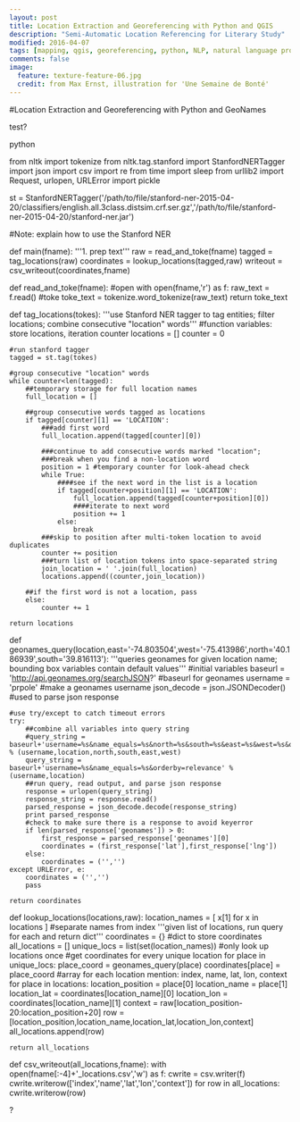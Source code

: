 ```yaml
---
layout: post
title: Location Extraction and Georeferencing with Python and QGIS
description: "Semi-Automatic Location Referencing for Literary Study"
modified: 2016-04-07
tags: [mapping, qgis, georeferencing, python, NLP, natural language processing]
comments: false
image:
  feature: texture-feature-06.jpg
  credit: from Max Ernst, illustration for 'Une Semaine de Bonté'
---
```


#Location Extraction and Georeferencing with Python and GeoNames

test?

python

from nltk import tokenize
from nltk.tag.stanford import StanfordNERTagger
import json
import csv
import re
from time import sleep
from urllib2 import Request, urlopen, URLError
import pickle

st = StanfordNERTagger('/path/to/file/stanford-ner-2015-04-20/classifiers/english.all.3class.distsim.crf.ser.gz','/path/to/file/stanford-ner-2015-04-20/stanford-ner.jar')

#Note: explain how to use the Stanford NER

def main(fname):
    '''1. prep text'''
    raw = read_and_toke(fname)
    tagged = tag_locations(raw)
    coordinates = lookup_locations(tagged,raw)
    writeout = csv_writeout(coordinates,fname)

def read_and_toke(fname):
    #open
    with open(fname,'r') as f:
        raw_text = f.read()
    #toke
    toke_text = tokenize.word_tokenize(raw_text)
    return toke_text

def tag_locations(tokes):
    '''use Stanford NER tagger to tag entities;
    filter locations; combine consecutive "location" words'''
    #function variables: store locations, iteration counter
    locations = []
    counter = 0

    #run stanford tagger
    tagged = st.tag(tokes)

    #group consecutive "location" words
    while counter<len(tagged):
        ##temporary storage for full location names
        full_location = []

        ##group consecutive words tagged as locations
        if tagged[counter][1] == 'LOCATION':
            ###add first word
            full_location.append(tagged[counter][0])
            
            ###continue to add consecutive words marked "location";
            ###break when you find a non-location word
            position = 1 #temporary counter for look-ahead check
            while True:
                ####see if the next word in the list is a location
                if tagged[counter+position][1] == 'LOCATION':
                    full_location.append(tagged[counter+position][0])
                    ####iterate to next word
                    position += 1
                else:
                    break
            ###skip to position after multi-token location to avoid duplicates
            counter += position
            ###turn list of location tokens into space-separated string
            join_location = ' '.join(full_location)
            locations.append((counter,join_location))

        ##if the first word is not a location, pass
        else:
            counter += 1

    return locations

def geonames_query(location,east='-74.803504',west='-75.413986',north='40.186939',south='39.816113'):
    '''queries geonames for given location name;
    bounding box variables contain default values'''
    #initial variables
    baseurl = 'http://api.geonames.org/searchJSON?' #baseurl for geonames
    username = 'prpole' #make a geonames username
    json_decode = json.JSONDecoder() #used to parse json response
    
    #use try/except to catch timeout errors
    try:
        ##combine all variables into query string
        #query_string = baseurl+'username=%s&name_equals=%s&north=%s&south=%s&east=%s&west=%s&orderby=population' % (username,location,north,south,east,west)
        query_string = baseurl+'username=%s&name_equals=%s&orderby=relevance' % (username,location)
        ##run query, read output, and parse json response
        response = urlopen(query_string)
        response_string = response.read()
        parsed_response = json_decode.decode(response_string)
        print parsed_response
        #check to make sure there is a response to avoid keyerror
        if len(parsed_response['geonames']) > 0:
            first_response = parsed_response['geonames'][0]
            coordinates = (first_response['lat'],first_response['lng'])
        else: 
            coordinates = ('','')
    except URLError, e:
        coordinates = ('','')
        pass
    
    return coordinates

def lookup_locations(locations,raw):
    location_names = [ x[1] for x in locations ] #separate names from index
    '''given list of locations, run query for each and return dict'''
    coordinates = {} #dict to store coordinates
    all_locations = []
    unique_locs = list(set(location_names)) #only look up locations once
    #get coordinates for every unique location
    for place in unique_locs:
        place_coord = geonames_query(place)
        coordinates[place] = place_coord
    #array for each location mention: index, name, lat, lon, context
    for place in locations:
        location_position = place[0]
        location_name = place[1]
        location_lat = coordinates[location_name][0]
        location_lon = coordinates[location_name][1]
        context = raw[location_position-20:location_position+20]
        row = [location_position,location_name,location_lat,location_lon,context]
        all_locations.append(row)
        
    return all_locations

def csv_writeout(all_locations,fname):
    with open(fname[:-4]+'_locations.csv','w') as f:
        cwrite = csv.writer(f)
        cwrite.writerow(['index','name','lat','lon','context'])
        for row in all_locations:
            cwrite.writerow(row)

?



